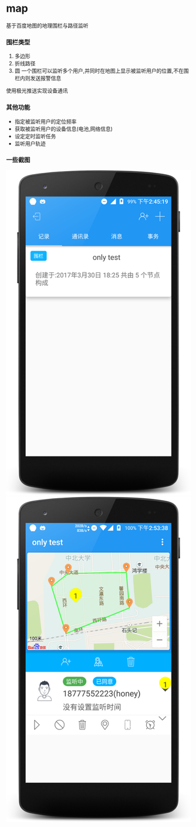 # map
基于百度地图的地理围栏与路径监听

### 围栏类型
1. 多边形
2. 折线路径
3. 圆
一个围栏可以监听多个用户,并同时在地图上显示被监听用户的位置,不在围栏内则发送报警信息

使用极光推送实现设备通讯

### 其他功能
* 指定被监听用户的定位频率
* 获取被监听用户的设备信息(电池,网络信息)
* 设定定时监听任务
* 监听用户轨迹

### 一些截图
![](device-2017-04-07-144633.png)
![](device-2017-04-07-145358.png)

